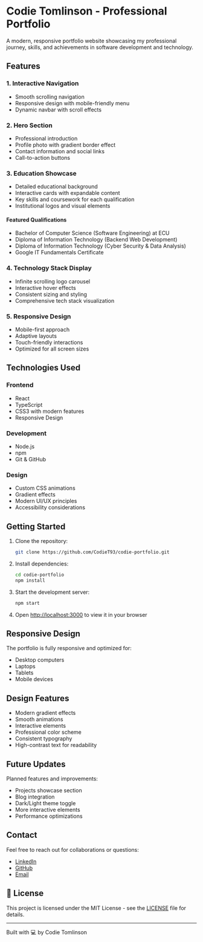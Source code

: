 # Codie Tomlinson - Professional Portfolio

A modern, responsive portfolio website showcasing my professional journey, skills, and achievements in software development and technology.

## Features

### 1. Interactive Navigation
- Smooth scrolling navigation
- Responsive design with mobile-friendly menu
- Dynamic navbar with scroll effects

### 2. Hero Section
- Professional introduction
- Profile photo with gradient border effect
- Contact information and social links
- Call-to-action buttons

### 3. Education Showcase
- Detailed educational background
- Interactive cards with expandable content
- Key skills and coursework for each qualification
- Institutional logos and visual elements

#### Featured Qualifications
- Bachelor of Computer Science (Software Engineering) at ECU
- Diploma of Information Technology (Backend Web Development)
- Diploma of Information Technology (Cyber Security & Data Analysis)
- Google IT Fundamentals Certificate

### 4. Technology Stack Display
- Infinite scrolling logo carousel
- Interactive hover effects
- Consistent sizing and styling
- Comprehensive tech stack visualization

### 5. Responsive Design
- Mobile-first approach
- Adaptive layouts
- Touch-friendly interactions
- Optimized for all screen sizes

## Technologies Used

### Frontend
- React
- TypeScript
- CSS3 with modern features
- Responsive Design

### Development
- Node.js
- npm
- Git & GitHub

### Design
- Custom CSS animations
- Gradient effects
- Modern UI/UX principles
- Accessibility considerations

## Getting Started

1. Clone the repository:
   ```bash
   git clone https://github.com/CodieT93/codie-portfolio.git
   ```

2. Install dependencies:
   ```bash
   cd codie-portfolio
   npm install
   ```

3. Start the development server:
   ```bash
   npm start
   ```

4. Open [http://localhost:3000](http://localhost:3000) to view it in your browser

## Responsive Design

The portfolio is fully responsive and optimized for:
- Desktop computers
- Laptops
- Tablets
- Mobile devices

## Design Features

- Modern gradient effects
- Smooth animations
- Interactive elements
- Professional color scheme
- Consistent typography
- High-contrast text for readability

## Future Updates

Planned features and improvements:
- Projects showcase section
- Blog integration
- Dark/Light theme toggle
- More interactive elements
- Performance optimizations

## Contact

Feel free to reach out for collaborations or questions:
- [LinkedIn](https://www.linkedin.com/in/codie-t-960727288/)
- [GitHub](https://github.com/CodieT93)
- [Email](mailto:codie.tomlinson@hotmail.com)

## 📄 License

This project is licensed under the MIT License - see the [LICENSE](LICENSE) file for details.

---
Built with 💻 by Codie Tomlinson
